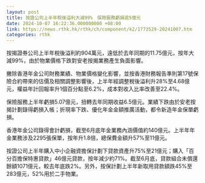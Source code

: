 ```yaml
---
layout: post
title: 按證公司上半年稅後溢利大減99%　保險服務虧損逾5億元
date: 2024-10-07 16:22:36.000000000 +08:00
link: https://news.rthk.hk/rthk/ch/component/k2/1773529-20241007.htm
categories: rthk
---
```


按揭證券公司上半年稅後溢利約904萬元，遠低於去年同期的11.75億元，按年大減99%，由於物業價格下跌對安老按揭業務產生負面影響。

撇除香港年金公司財務業績、物業價格變化影響，並按香港財務報告準則第17號保險合約帶來的估價及相關調整影響後，上半年經調整稅後溢利升28%至4.68億元，權益年計回報率升1個百分點至6.2%，成本對收入比率改善至22.4%。

保險服務上半年虧損5.07億元，扭轉去年同期收益6.5億元。業績下跌由於安老按揭計劃錄得虧損入帳；折現率下跌、優化年金金額推廣活動，都令新造年金保單虧損。

香港年金公司錄得會計虧損，截至6月底年金業務內涵價值約140億元。上半年年金業務涉及2295張保單，按年升1.8倍，總保費金額升57%至11億元。

按證公司上半年購入中小企融資擔保計劃下貸款資產升75%至21億元；購入「百分百擔保特惠貸款」46億元貸款，按年減少約71%。截至6月底，貸款組合未償還餘額1071億元，較去年底跌2%。另外，按保計劃上半年新取用貸款額跌45%至283億元，52%用於二手物業。
